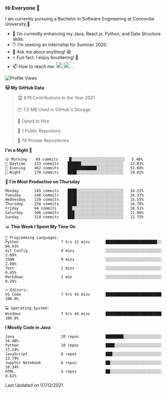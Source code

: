 ### Hi Everyone 👋
I am currently pursuing a Bachelor in Software Engineering at Concordia University.🏫

- 🌱 I’m currently enhancing my Java, React.js, Python, and Data Structure skills.
- ✋ I’m seeking an internship for Summer 2020.
- 💬 Ask me about anything! 😄
- ⚡ Fun fact: I enjoy bouldering! 🧗‍
- 📫 How to reach me: <a href="https://www.linkedin.com/in/siu-tong-ye/" target="_blank"> <img width="20px" width="32" src="https://cdn.jsdelivr.net/npm/simple-icons@v3/icons/linkedin.svg" /> </a> <a href="mailto:SiuTongYe@gmail.com" target="_blank"> <img height="20" width="32" src="https://cdn.jsdelivr.net/npm/simple-icons@v3/icons/gmail.svg" /> </a>

<!--START_SECTION:waka-->
![Profile Views](http://img.shields.io/badge/Profile%20Views-1-blue)

**🐱 My GitHub Data** 

> 🏆 679 Contributions in the Year 2021
 > 
> 📦 1.5 MB Used in GitHub's Storage 
 > 
> 💼 Opted to Hire
 > 
> 📜 1 Public Repository 
 > 
> 🔑 74 Private Repositories  
 > 
**I'm a Night 🦉** 

```text
🌞 Morning    49 commits     █░░░░░░░░░░░░░░░░░░░░░░░░   5.48% 
🌆 Daytime    213 commits    ██████░░░░░░░░░░░░░░░░░░░   23.83% 
🌃 Evening    462 commits    █████████████░░░░░░░░░░░░   51.68% 
🌙 Night      170 commits    ████░░░░░░░░░░░░░░░░░░░░░   19.02%

```
📅 **I'm Most Productive on Thursday** 

```text
Monday       145 commits    ████░░░░░░░░░░░░░░░░░░░░░   16.22% 
Tuesday      146 commits    ████░░░░░░░░░░░░░░░░░░░░░   16.33% 
Wednesday    139 commits    ████░░░░░░░░░░░░░░░░░░░░░   15.55% 
Thursday     150 commits    ████░░░░░░░░░░░░░░░░░░░░░   16.78% 
Friday       94 commits     ██░░░░░░░░░░░░░░░░░░░░░░░   10.51% 
Saturday     106 commits    ███░░░░░░░░░░░░░░░░░░░░░░   11.86% 
Sunday       114 commits    ███░░░░░░░░░░░░░░░░░░░░░░   12.75%

```


📊 **This Week I Spent My Time On** 

```text
💬 Programming Languages: 
Python                   7 hrs 21 mins       ███████████████████████░░   94.93% 
Git Config               9 mins              ░░░░░░░░░░░░░░░░░░░░░░░░░   2.09% 
JSON                     9 mins              ░░░░░░░░░░░░░░░░░░░░░░░░░   2.08% 
Text                     2 mins              ░░░░░░░░░░░░░░░░░░░░░░░░░   0.45% 
Markdown                 1 min               ░░░░░░░░░░░░░░░░░░░░░░░░░   0.26%

🔥 Editors: 
VS Code                  7 hrs 44 mins       █████████████████████████   100.0%

💻 Operating System: 
Windows                  7 hrs 44 mins       █████████████████████████   100.0%

```

**I Mostly Code in Java** 

```text
Java                     20 repos            ████████░░░░░░░░░░░░░░░░░   34.48% 
Python                   10 repos            ████░░░░░░░░░░░░░░░░░░░░░   17.24% 
JavaScript               8 repos             ███░░░░░░░░░░░░░░░░░░░░░░   13.79% 
Jupyter Notebook         6 repos             ██░░░░░░░░░░░░░░░░░░░░░░░   10.34% 
HTML                     5 repos             ██░░░░░░░░░░░░░░░░░░░░░░░   8.62%

```



 Last Updated on 07/12/2021
<!--END_SECTION:waka-->
